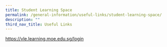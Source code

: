 ```yaml
---
title: Student Learning Space
permalink: /general-information/useful-links/student-learning-space/
description: ""
third_nav_title: Useful Links
---
```

https://vle.learning.moe.edu.sg/login